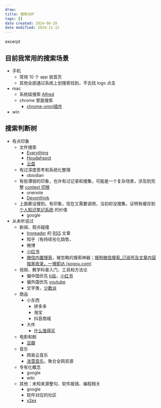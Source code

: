 ```yaml
---
draw:
title: 搜索SOP
tags: []
date created: 2024-06-20
date modified: 2024-11-12
---
```


excerpt

<!-- more -->

## 目前我常用的搜索场景

- 手机
	- 常用 10 个 app 放首页
	- 其他全部通过系统上划搜索找到，不去找 logo 点击
- mac
	- 系统级搜索 [Alfred](Alfred)
	- chrome 里面搜索
		- [chrome-omni插件](chrome-omni插件)
- win

## 搜索判断树

- 有点印象
	- 文件搜索
		- [Everything](Everything)
		- [Houdahspot](Houdahspot)
		- [云盘](云盘)
	- 有过深度思考和系统化整理
		- obsidian  
	- 有些薄弱的印象，也许有过记录和搜集，可能是一个复杂场景，涉及到完整 [context 切换](context%20切换)
		- onenote
		- [Devonthink](Devonthink)
	- 上面都没搜到。有印象，现在又需要调用，当初却没搜集，证明有缓存到 [个人知识笔记系统](个人知识笔记系统) 的价值
		- google
- 从未听说过
	- 新闻、观点碰撞
		- [Inoreader](Inoreader) 的 [RSS](RSS) 文章
		- 知乎（有持续劣化趋势，
		- 微博
		- [小红书](小红书)
		- [微信内置搜索](微信内置搜索)，被忽略的搜索神器；[搜狗微信搜索_订阅号及文章内容独家收录，一搜即达 (sogou.com)](https://weixin.sogou.com/)
	- 视频、教学科普入门、工具和方法论
		- 偏中国优先 [b站](b站)，[小红书](小红书)
		- 偏外国优先 [youtube](youtube.md)
		- 文字类，[少数派](少数派)
	- 商品
		- 小东西
			- 拼多多
			- 淘宝
			- 抖音商城
		- 大件
			- [什么值得买](什么值得买)
	- 电影和剧
		- [豆瓣](豆瓣)
	- 音乐
		- 网易云音乐
		- [洛雪音乐](lx-music-desktop)，聚合全网资源
	- 专有化概念
		- google
		- wiki
	- 其他：未知来源整句、软件报错、编程相关
		- google
		- 软件对应的社区
		- [v2ex](v2ex)
